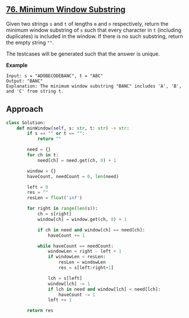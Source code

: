 ## [76. Minimum Window Substring](https://leetcode.com/problems/minimum-window-substring/description/?envType=problem-list-v2&envId=r27zde7r)

Given two strings `s` and `t` of lengths `m` and `n` respectively, return the minimum window substring of `s` such that every character in `t` (including duplicates) is included in the window. If there is no such substring, return the empty string `""`.

The testcases will be generated such that the answer is unique.

**Example**

```
Input: s = "ADOBECODEBANC", t = "ABC"
Output: "BANC"
Explanation: The minimum window substring "BANC" includes 'A', 'B', and 'C' from string t.
```

## Approach

```python
class Solution:
    def minWindow(self, s: str, t: str) -> str:
        if s == "" or t == "":
            return ""

        need = {}
        for ch in t:
            need[ch] = need.get(ch, 0) + 1

        window = {}
        haveCount, needCount = 0, len(need)

        left = 0
        res = ""
        resLen = float('inf')

        for right in range(len(s)):
            ch = s[right]
            window[ch] = window.get(ch, 0) + 1

            if ch in need and window[ch] == need[ch]:
                haveCount += 1

            while haveCount == needCount:
                windowLen = right - left + 1
                if windowLen < resLen:
                    resLen = windowLen
                    res = s[left:right+1]

                lch = s[left]
                window[lch] -= 1
                if lch in need and window[lch] < need[lch]:
                    haveCount -= 1
                left += 1

        return res
```
